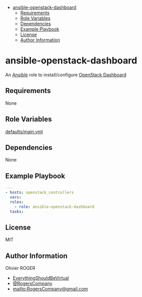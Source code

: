 <!-- START doctoc generated TOC please keep comment here to allow auto update -->
<!-- DON'T EDIT THIS SECTION, INSTEAD RE-RUN doctoc TO UPDATE -->
<!-- DON'T EDIT THIS SECTION, INSTEAD RE-RUN doctoc TO UPDATE -->

- [ansible-openstack-dashboard](#ansible-openstack-dashboard)
  - [Requirements](#requirements)
  - [Role Variables](#role-variables)
  - [Dependencies](#dependencies)
  - [Example Playbook](#example-playbook)
  - [License](#license)
  - [Author Information](#author-information)

<!-- END doctoc generated TOC please keep comment here to allow auto update -->

# ansible-openstack-dashboard

An [Ansible](https://www.ansible.com) role to install/configure [OpenStack Dashboard](https://docs.openstack.org/ocata/install-guide-ubuntu/horizon-install.html)

## Requirements

None

## Role Variables

[defaults/main.yml](defaults/main.yml)

## Dependencies

None

## Example Playbook

```yaml
---
- hosts: openstack_controllers
  vars:
  roles:
    - role: ansible-openstack-dashboard
  tasks:
```

## License

MIT

## Author Information

Olivier ROGER

-   [EverythingShouldBeVirtual](http://everythingshouldbevirtual.com)
-   [@RogersCompany](https://www.twitter.com/RogersCompany)
-   <mailto:RogersCompany@gmail.com>
